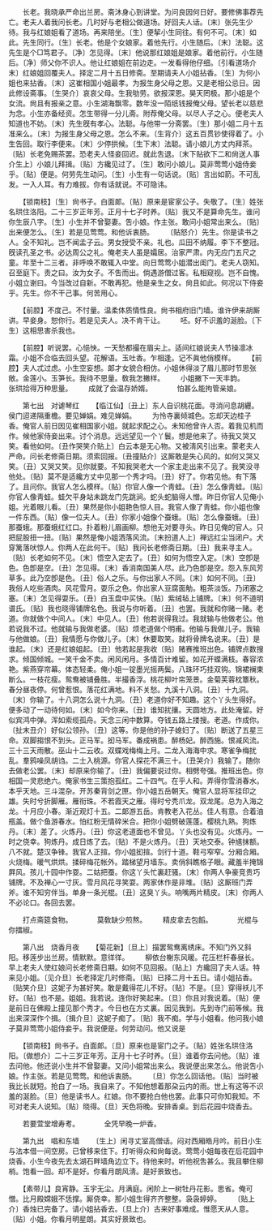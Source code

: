 <!-- { "loadSidebar": true } -->
　　长老。我晓承严命出兰房。斋沐身心到讲堂。为问良因何日好。要修佛事荐先亡。老夫人着我问长老。几时好与老相公做道场。好回夫人话。〔末〕张先生少待。我与红娘姐看了道场。再来陪坐。〔生〕便挈小生同往。有何不可。〔末〕如此。先生同行。〔生〕长老。他是个女娘家。着他先行。小生随后。〔末〕法聪。这先生是个□笃君子。〔净〕怎见得。〔末〕他说那红娘姐是娘家。着他前行。小生随后。〔净〕师父你不识人。他让红娘姐在前边走。一发看得他仔细。〔引看道场介末〕红娘姐回覆夫人。择定二月十五日修斋。至期请夫人小姐拈香。〔生〕为何小姐也来拈香。〔末〕这崔相国小姐最孝。为报生身父母之恩。又是老相公忌日。因此修设斋事。〔生哭介〕哀哀父母。生我劬劳。欲报深恩。昊天罔极。那小姐是个女流。尙且有报亲之意。小生湖海飘零。数年没一陌纸钱报俺父母。望长老以慈悲为念。小生亦备经资。怎生带得一分儿斋。附荐俺父母。以尽人子之心。便老夫人知道也不妨。〔末〕先生旣有孝心。法聪。与他带一分斋罢。〔生〕那小姐二月十五准来么。〔末〕为报生身父母之恩。怎么不来。〔生背介〕这五百贯钞使得着了。小生吿回。取行李便来。〔末〕少停拱候。〔生下末〕法聪。请小娘儿方丈内拜茶。〔贴〕长老免赐茶罢。恐老夫人怪妾回迟。就此吿退。〔末下贴欲下二和尙送人事介生上〕小娘儿拜揖。〔贴〕方纔见过了。〔生〕敢问小娘儿。莫非莺莺小姐侍妾乎。〔贴〕便是。何劳先生动问。〔生〕小生有一句话说。〔贴〕言出如箭。不可乱发。一入人耳。有力难拔。你有话就说。不可隐讳。 

　　【锁南枝】〔生〕尙书子。白面郞。〔贴〕原来是宦家公子。失敬了。〔生〕姓张名珙住洛阳。二十三岁正年芳。正月十七子时养。〔贴〕我又不是算命先生。谁问你生辰八字。〔生〕小生并不曾娶妻。吿小娘。作主张。敢问小姐常出来么。〔贴〕出来便怎么。〔生〕若是见莺莺。和他诉衷肠。 
　　〔贴怒介〕先生。你是读书之人。全不知礼。岂不闻孟子云。男女授受不亲。礼也。瓜田不纳履。李下不整冠。旣读孔圣之书。必达周公之礼。俺老夫人虽是孀居。治家严肃。内无应门五尺之童。年至十二三者。非呼唤不敢辄入中堂。向日莺莺小姐潜出闺门。老夫人窃知。召至庭下。责之曰。汝为女子。不吿而出。倘遇游僧过客。私相窥视。岂不自愧。小姐立谢曰。今当改过自新。不敢再犯。他是亲生之女。尙且如此。何况以下侍妾乎。先生。你不干己事。何苦用心。 

　　【前腔】不度己。不忖量。温柔体质情性良。尙书相府旧门墙。谁许伊来胡厮讲。早妾身。恕你行。若是见夫人。决不肯干让。 
　　呸。好不识羞的涎脸。〔下生〕这相思害杀我也。 

　　【前腔】听说罢。心悒怏。一天愁都撮在眉尖上。适间红娘说夫人节操凛冰霜。小姐不合临去回头望。花解语。玉吐香。乍相逢。记不眞他俏模样。 
　　【前腔】夫人忒过虑。小生空妄想。郞才女貌合相仿。小姐休得淡了眉儿那时节思张敞。金莲小。玉笋长。我待不思量。敎我怎撇样。 
　　小姐撇下一天丰韵。　　　　张珙拾得万种思量。 
　　成就了会温存娇婿。　　　　怕甚么能拘管亲娘。 

　　第七出　对谑琴红 
　　【临江仙】〔丑上〕东人自识桃花面。寻消问息胡纒。侯门迢递隔重檐。要见婵娟。难见婵娟。 
　　为怜寺裏倾城色。忘却天边桂子香。俺官人前日因见崔相国家小姐。就起求配之心。未知他曾许人否。着我见机而作。候他家侍妾出来。讨个消息。远远望见一个丫鬟。想是他来了。待我又哭又笑。看他如何。〔丑作哭笑介贴上〕白云本是无心物。又被淸风引出来。蒙老夫人严命。问长老修斋日期。须索回报。〔丑撞贴介〕这厮敢是失心风的。如何又哭又笑。〔丑〕又哭又笑。见你就要。不知我哭老大一个家主走出来不见了。我笑没寻他处。〔贴〕莫不是适纔方丈中见那一个秀才吗。〔丑〕好了。你若见他。有下落了。且问你。我官人怎么模样。〔贴〕你官人像一个靑蛙。〔丑〕怎么像靑蛙。〔贴〕你官人像靑蛙。蛙欠平身站未跳龙门先跳涧。蛇头蛇脑得人憎。昨日你官人见俺小姐。光着眼儿看。〔丑〕果然是你小姐艳色惊人目。我官人像了靑蛙。你小姐也像一件东西。〔贴〕像一位夫人。〔丑〕你家小姐像个蚕蛾。〔贴〕怎么像蚕蛾。〔丑〕那蚕蛾。那蚕蛾红红口。扑着粉儿眉画柳。想他无对要寻头。昨日见俺的官人。只把屁股扭一扭。〔贴〕果然是俺小姐洒落风流。〔末扮道人上〕禅远红尘当闭户。犬穿篱落吠惊人。你两人在此何干。〔贴〕我问长老修斋日期。〔丑〕我来寻主人。〔贴〕长老如何不见。〔末〕悟空入定去了。〔丑〕如何为悟空入定。〔末〕空卽是色。色卽是空。〔丑〕怎见得。〔末〕香消南国美人尽。此乃色卽是空。怨入东风芳草多。此乃空卽是色。〔丑〕俗人之乐。与你出家人不同。〔末〕如何不同。〔丑〕我俗人吃些酒肉。风花雪月。耍乐之色。你出家人豆腐面觔。粗茶淡饭。乃闭塞之塞。〔末〕怎见得耍乐。〔丑〕白玉盘中买快。〔贴〕紫绒毡上铺牌。〔末〕何不道明谱氏。〔贴〕我也晓得铺牌名色。我说与你听着。〔丑〕也罢。我就和你赌一赌。老道。你就做个中间人。〔末〕中见人。〔丑〕他若说得我过。我就输与他做老公。他若说我不过。他就输与我做老婆。〔贴〕烦老道做个明甫。他输与我做儿子。我输与他做娘。〔丑〕我情愿与你做儿子。〔末〕休要取笑。就将骨牌名说来。〔丑〕是谁起。〔末〕还是红娘姐起。〔丑〕他若起是我收〔贴〕赌赛推班出色。铺牌点数搜求。倾国倾城。一笑千金不卖。闲风闲月。多情百计难留。如花开蝶满枝。春容浓艳。紫燕穿帘幕。体态轻柔。俺小姐一锭墨光摇两鬓。八珠环巧挂双钩。锦裙襕束断么。一枝花瘦。鸳鸯被铺叠胜。半撮香浮。桃花柳叶帘笼景。金菊芙蓉枕簟秋。春分昼夜停。何曾惹恨。落花红满地。料不关愁。九溪十八洞。〔丑〕十九洞。〔末〕你输了。十八洞怎么说十九洞。〔丑〕老道你好不知趣。这个丫头生得好。便多动了一动待何如。〔末〕如今你来。〔丑〕谁知扰攘。天圆地方。此处淹留。好似宾鸿中弹。浑如索缆孤舟。天念三闲中数算。夺钱五路上搂搜。老道。作成你。〔扯末丑介〕好似公领孙。〔丑〕这等。你是他的孙子媳妇了。〔贴〕断送了五星三命。双脚搊恨不到头。正马军。抝马军。番成祸患。醉杨妃。醉西施。恨减风流。三十三天雨散。巫山十二云收。双蝶戏梅梅上月。二龙入海海中求。寒雀争梅扰乱。羣鸦噪凤胡诌。二士入桃源。你官人探花不满三十。〔丑哭介〕我输了。随你去做老公罢。〔末〕却原来你输了。〔丑〕我偏要说过你。相劈夸强。推班出色。你相国一灵悲绝六。俺家书生三策抱孤红。二十四气。在乎人和。弄得你雪消春水。本乎天地。三斗混杂。开苏秦背剑之匣。你小姐五岳朝天。俺官人显将军挂印之雄。失时兮折脚雁。雁衔珠。不若霞天之雁。得时兮秃爪龙。双龙尾。总为入海之龙。十月应小春。渐近观灯十五。二郞游五岳。肯教老入花丛。佳人有意。合着油甁盖。做个鱼游春水。怕红粉无情碎米合。把你小姐劈破莲蓬。樱桃九熟。狗炼丹。〔末〕差了。火炼丹。〔丑〕你这老道面也不曾见。丫头也没有见。火炼丹。一时之侥幸。狗炼丹。成日炼了去。〔贴〕不是火炼丹。〔丑〕天地交泰。钟馗抹额。八不就。楚汉争锋。我官人正揎。你小姐抝揎。剑行十道。鞋弓窄窄。分厢合厢。火烧梅。暖气烘烘。揉碎梅花帐外。踏梯望月墙东。卖俏斜瞧格子眼。藏羞半掩锦屛风。孩儿十园中作耍。二姑把蚕。你这丫头忙裏赶骚。〔末〕你两人争豪竞贵巧铺牌。不及禅心一寸灰。雪月风花寻笑耍。两家休作是非堆。〔贴〕这厮班门弄斧。谁不知穷伴当。单身一条光棍。〔丑〕这臭丫头。响嘴两片精皮。〔末〕你两人不必论口。各回去罢。 

　　打点斋筵食物。　　　　莫敎缺少煎熬。 
　　精皮拿去包饀。　　　　光棍与你擂椒。 

　　第八出　烧香月夜 
　　【菊花新】〔旦上〕描罢鸳鸯离绣床。不知门外又斜阳。移莲步出兰房。情默默。意徉徉。 
　　柳依台榭东风暖。花压栏杆春昼长。早上老夫人使红娘问长老修斋日期。如何不见回报。〔贴上〕方纔回了夫人话。特来见小姐。〔见介旦〕长老择定几时修斋。〔贴〕已择二月十五日。请小姐拈香。〔贴笑介旦〕这妮子为甚好笑。敢是戴得花儿不好。〔贴〕不是。〔旦〕穿得袄儿不好。〔贴〕也不是。姐姐。我若说。连你好笑起来。〔旦〕你且对我说着。〔贴〕便是前日在佛殿上撞见那个秀才。今日也在方丈裏。因见我到。先到寺门前等候。我出来深深作个揖。〔揖介旦〕这妮子痴了。〔贴〕我不痴。学与小姐看。他问我小娘子莫非莺莺小姐侍妾乎。我说便是。何劳动问。他又说是 

　　【锁南枝】尙书子。白面郞。〔旦〕原来也是宦门之子。〔贴〕姓张名珙住洛阳。〔做想介〕二十三岁正年芳。正月十七子时养。〔旦〕谁着你去问他。〔贴〕谁去问他。他还说小生并不曾娶妻。又问小姐常出来么。我说便出来怎么。他说吿小娘。作主张。若是见莺莺。和他诉衷肠。 
　　〔旦〕你怎么回话他。〔贴〕当时被我比长就短。抢白了一场。我自来了。不知他想着那朶云内的雨。世上有这等不识羞的涎脸。〔旦〕他是读书人。红娘。你不要抢白他也罢。此事只可你知我知。不可对老夫人说知。〔贴〕晓得。〔旦〕天色将晚。安排香桌。到后花园中烧香去。 

　　若要萱堂增寿耉。　　　　全凭早晚一炉香。 

　　第九出　唱和东墙 
　　〔生上〕闲寻丈室高僧话。闷对西厢皓月吟。前日小生与法本借一间空房。已曾移来住下。打听得众和尙每说。莺莺小姐每夜在后花园中烧香。小生今夜先去太湖石畔墙角边立下。待他来时。听他祝吿甚么。我且攀住柳梢。饱看一回。却不是好。你看月朗风淸。是好景致也。 

　　【素带儿】良宵静。玉宇无尘。月满庭。闲阶上一树牡丹花影。思省。俺可憎。比月殿嫦娥不恁撑。厮侥幸。那小姐生得齐齐整整。袅袅婷婷。 
　　〔贴上介〕香烛已完备了。请小姐拈香去。〔旦上介〕古来好事难成。惟愿天从人意。〔贴〕小姐。你看月明星朗。其实好景致也。 

